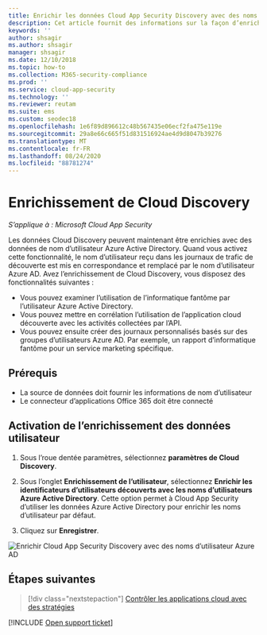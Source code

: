 ```yaml
---
title: Enrichir les données Cloud App Security Discovery avec des noms d’utilisateur Azure AD
description: Cet article fournit des informations sur la façon d’enrichir les données Cloud App Security Discovery avec des noms d’utilisateur Azure AD.
keywords: ''
author: shsagir
ms.author: shsagir
manager: shsagir
ms.date: 12/10/2018
ms.topic: how-to
ms.collection: M365-security-compliance
ms.prod: ''
ms.service: cloud-app-security
ms.technology: ''
ms.reviewer: reutam
ms.suite: ems
ms.custom: seodec18
ms.openlocfilehash: 1e6f89d896612c48b567435e06ecf2fa475e119e
ms.sourcegitcommit: 29a8e66c665f51d831516924ae4d9d8047b39276
ms.translationtype: MT
ms.contentlocale: fr-FR
ms.lasthandoff: 08/24/2020
ms.locfileid: "88781274"
---
```

# <a name="cloud-discovery-enrichment"></a>Enrichissement de Cloud Discovery

*S’applique à : Microsoft Cloud App Security*

Les données Cloud Discovery peuvent maintenant être enrichies avec des données de nom d’utilisateur Azure Active Directory. Quand vous activez cette fonctionnalité, le nom d’utilisateur reçu dans les journaux de trafic de découverte est mis en correspondance et remplacé par le nom d’utilisateur Azure AD. Avez l’enrichissement de Cloud Discovery, vous disposez des fonctionnalités suivantes :

- Vous pouvez examiner l’utilisation de l’informatique fantôme par l’utilisateur Azure Active Directory.
- Vous pouvez mettre en corrélation l’utilisation de l’application cloud découverte avec les activités collectées par l’API.
- Vous pouvez ensuite créer des journaux personnalisés basés sur des groupes d’utilisateurs Azure AD. Par exemple, un rapport d’informatique fantôme pour un service marketing spécifique.

## <a name="prerequisites"></a>Prérequis

- La source de données doit fournir les informations de nom d’utilisateur
- Le connecteur d’applications Office 365 doit être connecté

## <a name="enabling-user-data-enrichment"></a>Activation de l’enrichissement des données utilisateur

1. Sous l’roue dentée paramètres, sélectionnez **paramètres de Cloud Discovery**.

2. Sous l’onglet **Enrichissement de l’utilisateur**, sélectionnez **Enrichir les identificateurs d’utilisateurs découverts avec les noms d’utilisateurs Azure Active Directory**. Cette option permet à Cloud App Security d’utiliser les données Azure Active Directory pour enrichir les noms d’utilisateur par défaut.

3. Cliquez sur **Enregistrer**.

![Enrichir Cloud App Security Discovery avec des noms d’utilisateur Azure AD](media/discovery-enrichment.png)

## <a name="next-steps"></a>Étapes suivantes

> [!div class="nextstepaction"]
> [Contrôler les applications cloud avec des stratégies](control-cloud-apps-with-policies.md)

[!INCLUDE [Open support ticket](includes/support.md)]
